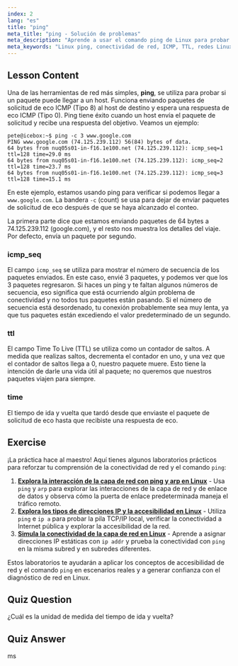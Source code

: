 ```yaml
---
index: 2
lang: "es"
title: "ping"
meta_title: "ping - Solución de problemas"
meta_description: "Aprende a usar el comando ping de Linux para probar la conectividad de red y solucionar problemas. Comprende ICMP, TTL y el tiempo de ida y vuelta para un diagnóstico de red eficaz."
meta_keywords: "Linux ping, conectividad de red, ICMP, TTL, redes Linux, Linux para principiantes, tutorial de Linux, comando ping"
---
```


## Lesson Content

Una de las herramientas de red más simples, **ping**, se utiliza para probar si un paquete puede llegar a un host. Funciona enviando paquetes de solicitud de eco ICMP (Tipo 8) al host de destino y espera una respuesta de eco ICMP (Tipo 0). Ping tiene éxito cuando un host envía el paquete de solicitud y recibe una respuesta del objetivo. Veamos un ejemplo:

```plaintext
pete@icebox:~$ ping -c 3 www.google.com
PING www.google.com (74.125.239.112) 56(84) bytes of data.
64 bytes from nuq05s01-in-f16.1e100.net (74.125.239.112): icmp_seq=1 ttl=128 time=29.0 ms
64 bytes from nuq05s01-in-f16.1e100.net (74.125.239.112): icmp_seq=2 ttl=128 time=23.7 ms
64 bytes from nuq05s01-in-f16.1e100.net (74.125.239.112): icmp_seq=3 ttl=128 time=15.1 ms
```

En este ejemplo, estamos usando ping para verificar si podemos llegar a `www.google.com`. La bandera `-c` (count) se usa para dejar de enviar paquetes de solicitud de eco después de que se haya alcanzado el conteo.

La primera parte dice que estamos enviando paquetes de 64 bytes a 74.125.239.112 (google.com), y el resto nos muestra los detalles del viaje. Por defecto, envía un paquete por segundo.

### icmp_seq

El campo `icmp_seq` se utiliza para mostrar el número de secuencia de los paquetes enviados. En este caso, envié 3 paquetes, y podemos ver que los 3 paquetes regresaron. Si haces un ping y te faltan algunos números de secuencia, eso significa que está ocurriendo algún problema de conectividad y no todos tus paquetes están pasando. Si el número de secuencia está desordenado, tu conexión probablemente sea muy lenta, ya que tus paquetes están excediendo el valor predeterminado de un segundo.

### ttl

El campo Time To Live (TTL) se utiliza como un contador de saltos. A medida que realizas saltos, decrementa el contador en uno, y una vez que el contador de saltos llega a 0, nuestro paquete muere. Esto tiene la intención de darle una vida útil al paquete; no queremos que nuestros paquetes viajen para siempre.

### time

El tiempo de ida y vuelta que tardó desde que enviaste el paquete de solicitud de eco hasta que recibiste una respuesta de eco.

## Exercise

¡La práctica hace al maestro! Aquí tienes algunos laboratorios prácticos para reforzar tu comprensión de la conectividad de red y el comando `ping`:

1. **[Explora la interacción de la capa de red con ping y arp en Linux](https://labex.io/es/labs/linux-explore-network-layer-interaction-with-ping-and-arp-in-linux-592746)** - Usa `ping` y `arp` para explorar las interacciones de la capa de red y de enlace de datos y observa cómo la puerta de enlace predeterminada maneja el tráfico remoto.
2. **[Explora los tipos de direcciones IP y la accesibilidad en Linux](https://labex.io/es/labs/linux-explore-ip-address-types-and-reachability-in-linux-592780)** - Utiliza `ping` e `ip a` para probar la pila TCP/IP local, verificar la conectividad a Internet pública y explorar la accesibilidad de la red.
3. **[Simula la conectividad de la capa de red en Linux](https://labex.io/es/labs/linux-simulate-network-layer-connectivity-in-linux-592752)** - Aprende a asignar direcciones IP estáticas con `ip addr` y prueba la conectividad con `ping` en la misma subred y en subredes diferentes.

Estos laboratorios te ayudarán a aplicar los conceptos de accesibilidad de red y el comando `ping` en escenarios reales y a generar confianza con el diagnóstico de red en Linux.

## Quiz Question

¿Cuál es la unidad de medida del tiempo de ida y vuelta?

## Quiz Answer

ms
